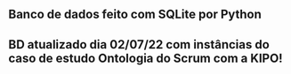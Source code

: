 ## Banco de dados feito com SQLite por Python

## BD atualizado dia 02/07/22 com instâncias do caso de estudo Ontologia do Scrum com a KIPO!